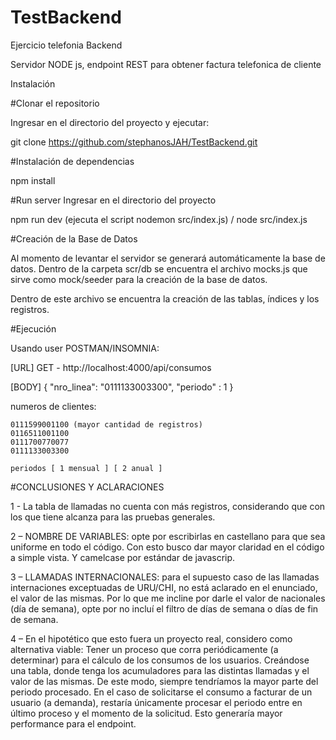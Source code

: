 # TestBackend
Ejercicio telefonia Backend

  Servidor NODE js, endpoint REST para obtener factura telefonica de cliente

Instalación

#Clonar el repositorio

  Ingresar en el directorio del proyecto y ejecutar:

  git clone https://github.com/stephanosJAH/TestBackend.git

#Instalación de dependencias

  npm install

#Run server
  Ingresar en el directorio del proyecto

  npm run dev (ejecuta el script nodemon src/index.js) / node src/index.js

#Creación de la Base de Datos

  Al momento de levantar el servidor se generará automáticamente la base de datos. 
  Dentro de la carpeta scr/db se encuentra el archivo mocks.js que sirve como mock/seeder para la creación de la base de datos. 

  Dentro de este archivo se encuentra la creación de las tablas, índices y los registros.
  
#Ejecución 
    
   Usando user POSTMAN/INSOMNIA: 
   
   [URL] 
   GET - http://localhost:4000/api/consumos
   
   [BODY]
   {
      "nro_linea": "0111133003300",
      "periodo" : 1
   }

   numeros de clientes:
   
    0111599001100 (mayor cantidad de registros)
    0116511001100
    0111700770077
    0111133003300
    
    periodos [ 1 mensual ] [ 2 anual ]
    
#CONCLUSIONES Y ACLARACIONES 

1 - La tabla de llamadas no cuenta con más registros, considerando que con los que tiene alcanza para las pruebas generales. 

2 – NOMBRE DE VARIABLES: opte por escribirlas en castellano para que sea uniforme en todo el código. Con esto busco dar mayor claridad en el código a simple vista. 
    Y camelcase por estándar  de javascrip. 
    
3 – LLAMADAS INTERNACIONALES: para el supuesto caso de las llamadas internaciones exceptuadas de URU/CHI, no está aclarado en el enunciado, el valor de las mismas. 
    Por lo que me incline por darle el valor de nacionales (día de semana), opte por no incluí el filtro de días de semana o días de fin de semana. 
    
4 – En el hipotético que esto fuera un proyecto real, considero como alternativa viable: 
    Tener un proceso que corra periódicamente (a determinar) para el cálculo de los consumos de los usuarios. Creándose una tabla, donde tenga los acumuladores para las 
    distintas llamadas y el valor de las mismas. De este modo, siempre tendríamos la mayor parte del periodo procesado. En el caso de solicitarse el consumo a facturar de un 
    usuario (a demanda), restaría únicamente procesar el periodo entre en último proceso y el momento de la solicitud. Esto generaría mayor performance para el endpoint. 
